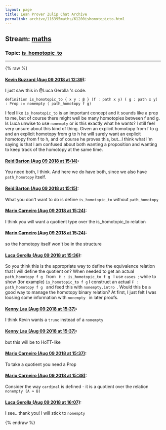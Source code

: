 ```yaml
---
layout: page
title: Lean Prover Zulip Chat Archive 
permalink: archive/116395maths/61200ishomotopicto.html
---
```


## Stream: [maths](index.html)
### Topic: [is_homotopic_to](61200ishomotopicto.html)

---


{% raw %}
#### [ Kevin Buzzard (Aug 09 2018 at 12:39)](https://leanprover.zulipchat.com/#narrow/stream/116395-maths/topic/is_homotopic_to/near/131163659):
<p>I just saw this in <span class="user-mention" data-user-id="120726">@Luca Gerolla</span> 's code.</p>
<p><code>definition is_homotopic_to { x y : β } (f : path x y) ( g : path x y) : Prop := nonempty ( path_homotopy f g)</code></p>
<p>I feel like <code>is_homotopic_to</code> is an important concept and it sounds like a prop to me, but of course there might well be many homotopies between f and g. Is Luca unwise to use <code>nonempty</code> or is this exactly what he wants? I still feel very unsure about this kind of thing. Given an explicit homotopy from f to g and an explicit homotopy from g to h he will surely want an explicit homotopy from f to h, and of course he proves this, but...I think what I'm saying is that I am confused about both wanting a proposition and wanting to keep track of the homotopy at the same time.</p>

#### [ Reid Barton (Aug 09 2018 at 15:14)](https://leanprover.zulipchat.com/#narrow/stream/116395-maths/topic/is_homotopic_to/near/131171197):
<p>You need both, I think. And here we do have both, since we also have <code>path_homotopy</code> itself.</p>

#### [ Reid Barton (Aug 09 2018 at 15:15)](https://leanprover.zulipchat.com/#narrow/stream/116395-maths/topic/is_homotopic_to/near/131171234):
<p>What you don't want to do is define <code>is_homotopic_to</code> without <code>path_homotopy</code></p>

#### [ Mario Carneiro (Aug 09 2018 at 15:24)](https://leanprover.zulipchat.com/#narrow/stream/116395-maths/topic/is_homotopic_to/near/131171736):
<p>I think you will want a quotient type over the is_homotopic_to relation</p>

#### [ Mario Carneiro (Aug 09 2018 at 15:24)](https://leanprover.zulipchat.com/#narrow/stream/116395-maths/topic/is_homotopic_to/near/131171744):
<p>so the homotopy itself won't be in the structure</p>

#### [ Luca Gerolla (Aug 09 2018 at 15:36)](https://leanprover.zulipchat.com/#narrow/stream/116395-maths/topic/is_homotopic_to/near/131172455):
<p>So you think this is the appropriate way to define the equivalence relation that I will define the quotient on? When needed to get an actual  <code>path_homotopy f g </code>  from <code> H : is_homotopic_to f g </code>  I use <code>cases </code>; while to show (for example) <code>is_homotopic_to f g</code> I construct an actual <code>F : path_homotopy f g </code> and feed this with <code>nonempty.intro </code>.  Would this be a good way to manage the homotopy binary relation? At first,  I just felt I was loosing some information with <code>nonempty </code> in later proofs.</p>

#### [ Kenny Lau (Aug 09 2018 at 15:37)](https://leanprover.zulipchat.com/#narrow/stream/116395-maths/topic/is_homotopic_to/near/131172493):
<p>I think Kevin wants a <code>trunc</code> instead of a <code>nonempty</code></p>

#### [ Kenny Lau (Aug 09 2018 at 15:37)](https://leanprover.zulipchat.com/#narrow/stream/116395-maths/topic/is_homotopic_to/near/131172500):
<p>but this will be to HoTT-like</p>

#### [ Mario Carneiro (Aug 09 2018 at 15:37)](https://leanprover.zulipchat.com/#narrow/stream/116395-maths/topic/is_homotopic_to/near/131172508):
<p>To take a quotient you need a Prop</p>

#### [ Mario Carneiro (Aug 09 2018 at 15:38)](https://leanprover.zulipchat.com/#narrow/stream/116395-maths/topic/is_homotopic_to/near/131172560):
<p>Consider the way <code>cardinal</code> is defined - it is a quotient over the relation <code>nonempty (A ≃ B)</code></p>

#### [ Luca Gerolla (Aug 09 2018 at 16:07)](https://leanprover.zulipchat.com/#narrow/stream/116395-maths/topic/is_homotopic_to/near/131174279):
<p>I see.. thank you! I will stick to <code>nonempty</code></p>


{% endraw %}
